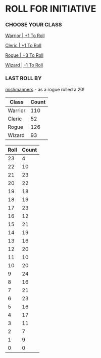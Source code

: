 # ROLL FOR INITIATIVE
### CHOOSE YOUR CLASS

[Warrior | +1 To Roll](https://github.com/benjaminsampica/benjaminsampica/issues/new?title=roll%7Cwarrior&body=Just+click+%27Submit+new+issue%27.)

[Cleric | +1 To Roll](https://github.com/benjaminsampica/benjaminsampica/issues/new?title=roll%7Ccleric&body=Just+click+%27Submit+new+issue%27.)

[Rogue | +3 To Roll](https://github.com/benjaminsampica/benjaminsampica/issues/new?title=roll%7Crogue&body=Just+click+%27Submit+new+issue%27.)

[Wizard | -1 To Roll](https://github.com/benjaminsampica/benjaminsampica/issues/new?title=roll%7Cwizard&body=Just+click+%27Submit+new+issue%27.)
### LAST ROLL BY
[mishmanners](https://www.github.com/mishmanners) - as a rogue rolled a 20!

|Class|Count|
|-|-|
|Warrior|110|
|Cleric|52|
|Rogue|126|
|Wizard|93|

|Roll|Count|
|-|-|
|23|4
|22|10
|21|23
|20|22
|19|18
|18|19
|17|23
|16|12
|15|21
|14|19
|13|16
|12|20
|11|10
|10|20
|9|24
|8|16
|7|21
|6|23
|5|16
|4|17
|3|11
|2|7
|1|9
|0|0
